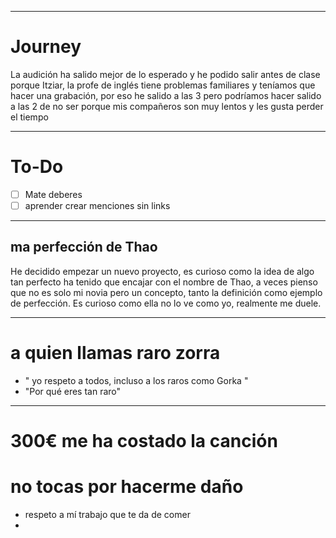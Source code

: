 
---

# Journey 

La audición ha salido mejor de lo esperado y he podido salir antes de clase porque Itziar, la profe de inglés tiene problemas familiares y teníamos que hacer una grabación, por eso he salido a las 3 pero podríamos hacer salido a las 2 de no ser porque mis compañeros son muy lentos y les gusta perder el tiempo 

---

# To-Do

- [ ] Mate deberes 
- [ ] aprender crear menciones sin links 

---
## ma perfección de Thao 
He decidido empezar un nuevo proyecto, es curioso como la idea de algo tan perfecto ha tenido que encajar con el nombre de Thao, a veces pienso que no es solo mi novia pero un concepto, tanto la definición como ejemplo de perfección. Es curioso como ella no lo ve como yo, realmente me duele.

---
# a quien llamas raro zorra 
- " yo respeto a todos, incluso a los raros como Gorka "
- "Por qué eres tan raro"


---
# 300€ me ha costado la canción 



# no tocas por hacerme daño 

- respeto a mí trabajo que te da de comer 
- 